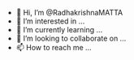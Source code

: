 - 👋 Hi, I’m @RadhakrishnaMATTA
- 👀 I’m interested in ...
- 🌱 I’m currently learning ...
- 💞️ I’m looking to collaborate on ...
- 📫 How to reach me ...

<!---
RadhakrishnaMATTA/RadhakrishnaMATTA is a ✨ special ✨ repository because its `README.md` (this file) appears on your GitHub profile.
You can click the Preview link to take a look at your changes.
--->
